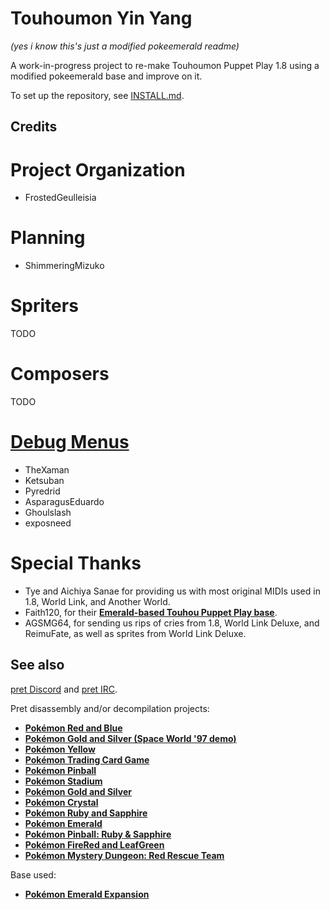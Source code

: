 # Touhoumon Yin Yang

*(yes i know this's just a modified pokeemerald readme)*

A work-in-progress project to re-make Touhoumon Puppet Play 1.8 using a modified pokeemerald base and improve on it.

To set up the repository, see [INSTALL.md](INSTALL.md).


## Credits

# Project Organization

* FrostedGeulleisia

# Planning

* ShimmeringMizuko

# Spriters

TODO

# Composers

TODO

# [Debug Menus](https://github.com/TheXaman/pokeemerald/tree/tx_debug_system)

* TheXaman
* Ketsuban
* Pyredrid
* AsparagusEduardo
* Ghoulslash
* exposneed

# Special Thanks

* Tye and Aichiya Sanae for providing us with most original MIDIs used in 1.8, World Link, and Another World.
* Faith120, for their [**Emerald-based Touhou Puppet Play base**](https://github.com/Fatih120/thpuppetplay2).
* AGSMG64, for sending us rips of cries from 1.8, World Link Deluxe, and ReimuFate, as well as sprites from World Link Deluxe.

## See also

[pret Discord](https://discord.gg/d5dubZ3) and [pret IRC](https://kiwiirc.com/client/irc.freenode.net/?#pret).

Pret disassembly and/or decompilation projects:
* [**Pokémon Red and Blue**](https://github.com/pret/pokered)
* [**Pokémon Gold and Silver (Space World '97 demo)**](https://github.com/pret/pokegold-spaceworld)
* [**Pokémon Yellow**](https://github.com/pret/pokeyellow)
* [**Pokémon Trading Card Game**](https://github.com/pret/poketcg)
* [**Pokémon Pinball**](https://github.com/pret/pokepinball)
* [**Pokémon Stadium**](https://github.com/pret/pokestadium)
* [**Pokémon Gold and Silver**](https://github.com/pret/pokegold)
* [**Pokémon Crystal**](https://github.com/pret/pokecrystal)
* [**Pokémon Ruby and Sapphire**](https://github.com/pret/pokeruby)
* [**Pokémon Emerald**](https://github.com/pret/pokeemerald)
* [**Pokémon Pinball: Ruby & Sapphire**](https://github.com/pret/pokepinballrs)
* [**Pokémon FireRed and LeafGreen**](https://github.com/pret/pokefirered)
* [**Pokémon Mystery Dungeon: Red Rescue Team**](https://github.com/pret/pmd-red)

Base used:

* [**Pokémon Emerald Expansion**](https://github.com/rh-hideout/pokeemerald-expansion)

